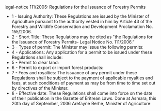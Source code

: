 legal-notice 111&#x2F;2006: Regulations for the Issuance of Forestry Permits

<ul>
			<li>1 - Issuing Authority: These Regulations are issued by the Minister of Agriculture pursuant to the authority vested in him by Article 43 of the Forestry and Wildlife Conservation and Development Proclamation No. 155&#x2F;2006.<ul>
			</ul></li>			<li>2 - Short Title: These Regulations may be cited as &quot;the Regulations for the Issuance of Forestry Permits- Legal Notice No. 111&#x2F;2006.”<ul>
			</ul></li>			<li>3 - Types of permit: The Minister may issue the following permits:<ul>
			</ul></li>			<li>4 - Applications: Any application for a permit to be issued under these Regulations shall include:<ul>
			</ul></li>			<li>5 - Permit to clear land: <ul>
			</ul></li>			<li>6 - Permit to export or import forest products: <ul>
			</ul></li>			<li>7 - Fees and royalties: The issuance of any permit under these Regulations shall be subject to the payment of applicable royalties and fees, at such conditions of payment as may be from time to time set out by directives of the Minister.<ul>
			</ul></li>			<li>8 - Effective date: These Regulations shall come into force on the date of their publication in the Gazette of Eritrean Laws. Done at Asmara, this 20th day of September, 2006 Arefayne Berhe, Minister of Agriculture<ul>
			</ul></li></ul>